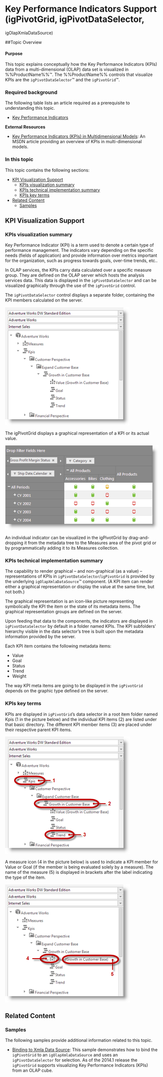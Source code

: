 ﻿<!--
|metadata|
{
    "fileName": "igpivotgrid-kpi-support",
    "controlName": "igOlapXmlaDataSource, igPivotDataSelector, igPivotGrid",
    "tags": ["Application Scenarios","Grids","How Do I"]
}
|metadata|
-->

# Key Performance Indicators Support (igPivotGrid, igPivotDataSelector,
igOlapXmlaDataSource)

##Topic Overview

#### Purpose

This topic explains conceptually how the Key Performance Indicators (KPIs) data from a multi-dimensional (OLAP) data set is visualized in %%ProductName%%™. The %%ProductName%% controls that visualize KPIs are the `igPivotDataSelector`™ and the `igPivotGrid`™.

### Required background

The following table lists an article required as a prerequisite to understanding this topic.

-   [Key Performance Indicators](http://en.wikipedia.org/wiki/Key_performance_indicators)

**External Resources**

- [Key Performance Indicators (KPIs) in Multidimensional Models](http://technet.microsoft.com/en-us/library/ms174875.aspx): An MSDN article providing an overview of KPIs in multi-dimensional models.

### In this topic

This topic contains the following sections:

-   [KPI Visualization Support](#kpi-visualization-support)
    -   [KPIs visualization summary](#kpi-visualization)
    -   [KPIs technical implementation summary](#kpi-technical-implementation)
    -   [KPIs key terms](#kpi-key-terms)
-   [Related Content](#related-content)
    -   [Samples](#samples)



## <a id="kpi-visualization-support"></a>KPI Visualization Support

### <a id="kpi-visualization"></a>KPIs visualization summary

Key Performance Indicator (KPI) is a term used to denote a certain type of performance management. The indicators vary depending on the specific needs (fields of application) and provide information over metrics important for the organization, such as progress towards goals, over-time trends, etc..

In OLAP services, the KPIs carry data calculated over a specific measure group. They are defined on the OLAP server which hosts the analysis services data. This data is displayed in the `igPivotDataSelector` and can be visualized graphically through the use of the `igPivotGrid` control.

The `igPivotDataSelector` control displays a separate folder, containing the KPI members calculated on the server.

![](images/igPivotGrid_Key_Performance_Indicators_Support_1.png)

The igPivotGrid displays a graphical representation of a KPI or its actual value.

![](images/igPivotGrid_Key_Performance_Indicators_Support_2.png)

An individual indicator can be visualized in the igPivotGrid by drag-and-dropping it from the metadata tree to the Measures area of the pivot grid or by programmatically adding it to its Measures collection.

### <a id="kpi-technical-implementation"></a>KPIs technical implementation summary

The capability to render graphical – and non-graphical (as a value) – representations of KPIs in `igPivotDataSelector`/`igPivotGrid` is provided by the underlying `igOlapXmlaDataSource`™ component. (A KPI item can render either a graphical representation or display the value at the same time, but not both.)

The graphical representation is an icon-like picture representing symbolically the KPI the item or the state of its metadata items. The graphical representation groups are defined on the server.

Upon feeding that data to the components, the indicators are displayed in `igPivotDataSelector` by default in a folder named KPIs. The KPI subfolders’ hierarchy visible in the data selector’s tree is built upon the metadata information provided by the server.

Each KPI item contains the following metadata items:

-   Value
-   Goal
-   Status
-   Trend
-   Weight

The way KPI meta items are going to be displayed in the `igPivotGrid` depends on the graphic type defined on the server.

### <a id="kpi-key-terms"></a>KPIs key terms

KPIs are displayed in `igPivotGrid`’s data selector in a root item folder named Kpis (1 in the picture below) and the individual KPI items (2) are listed under that basic directory. The different KPI member items (3) are placed under their respective parent KPI items.

![](images/igPivotGrid_Key_Performance_Indicators_Support_3.png)

A measure icon (4 in the picture below) is used to indicate a KPI member for Value or Goal (if the member is being evaluated solely by a measure). The name of the measure (5) is displayed in brackets after the label indicating the type of the item.

![](images/igPivotGrid_Key_Performance_Indicators_Support_4.png)



## <a id="related-content"></a>Related Content

### <a id="samples"></a>Samples

The following samples provide additional information related to this topic.

- [Binding to Xmla Data Source](%%SamplesUrl%%/pivot-grid/binding-to-xmla-data-source): This sample demonstrates how to bind the `igPivotGrid` to an `igOlapXmlaDataSource` and uses an `igPivotDataSelector` for selection. As of the 2014.1 release the `igPivotGrid` supports visualizing Key Performance Indicators (KPIs) from an OLAP cube.





 

 


